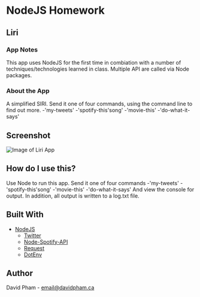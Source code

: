 # NodeJS Homework

## Liri

### App Notes

This app uses NodeJS for the first time in combiation with a number of techniques/technologies learned in class. Multiple API are called via Node packages.

### About the App

A simplified SIRI. Send it one of four commands, using the command line to find out more.
-'my-tweets'
-'spotify-this'song'
-'movie-this'
-'do-what-it-says'

## Screenshot

![Image of Liri App](https://takeawalk.github.io/UTM/10-NodeJS/liri-node-app/liri.PNG)

## How do I use this?

Use Node to run this app. Send it one of four commands
-'my-tweets'
-'spotify-this'song'
-'movie-this'
-'do-what-it-says'
And view the console for output.
In addition, all output is written to a log.txt file.

## Built With

- [NodeJS](https://nodejs.org/en/)
  - [Twitter](https://www.npmjs.com/package/twitter)
  - [Node-Spotify-API](https://www.npmjs.com/package/node-spotify-api)
  - [Request](https://www.npmjs.com/package/request)
  - [DotEnv](https://www.npmjs.com/package/dotenv)

## Author

David Pham - email@davidpham.ca
